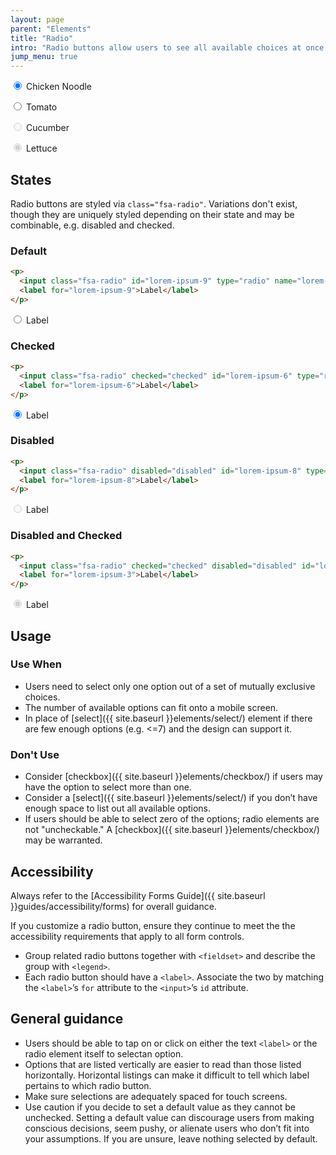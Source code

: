 ```yaml
---
layout: page
parent: "Elements"
title: "Radio"
intro: "Radio buttons allow users to see all available choices at once and select exactly one option."
jump_menu: true
---
```


<div class="ds-preview">
  <p>
    <input class="fsa-radio" id="chicken-noodle" type="radio" name="soup" value="chicken-noodle" checked="">
    <label for="chicken-noodle">Chicken Noodle</label>
  </p>
  <p>
    <input class="fsa-radio" id="tomato" type="radio" name="soup" value="tomato">
    <label for="tomato">Tomato</label>
  </p>
  <p>
    <input class="fsa-radio" id="cucumber" type="radio" name="soup" value="cucumber" disabled="">
    <label for="cucumber">Cucumber</label>
  </p>
  <p>
    <input class="fsa-radio" id="lettuce" type="radio" name="qweraewr" value="lettuce" disabled="" checked="">
    <label for="lettuce">Lettuce</label>
  </p>
</div>

## States

Radio buttons are styled via `class="fsa-radio"`. Variations don't exist, though they are uniquely styled depending on their state and may be combinable, e.g. disabled and checked.

### Default

```html
<p>
  <input class="fsa-radio" id="lorem-ipsum-9" type="radio" name="lorem-ipsum-9" value="lorem-ipsum-9">
  <label for="lorem-ipsum-9">Label</label>
</p>
```
<div class="ds-preview">
  <p>
    <input class="fsa-radio" id="lorem-ipsum-9" type="radio" name="lorem-ipsum-9" value="lorem-ipsum-9">
    <label for="lorem-ipsum-9">Label</label>
  </p>
</div>

### Checked

```html
<p>
  <input class="fsa-radio" checked="checked" id="lorem-ipsum-6" type="radio" name="lorem-ipsum-6" value="lorem-ipsum-6">
  <label for="lorem-ipsum-6">Label</label>
</p>
```
<div class="ds-preview">
  <p>
    <input class="fsa-radio" checked="checked" id="lorem-ipsum-6" type="radio" name="lorem-ipsum-6" value="lorem-ipsum-6">
    <label for="lorem-ipsum-6">Label</label>
  </p>
</div>

### Disabled

```html
<p>
  <input class="fsa-radio" disabled="disabled" id="lorem-ipsum-8" type="radio" name="lorem-ipsum-8" value="lorem-ipsum-8">
  <label for="lorem-ipsum-8">Label</label>
</p>
```
<div class="ds-preview">
  <p>
    <input class="fsa-radio" disabled="disabled" id="lorem-ipsum-8" type="radio" name="lorem-ipsum-8" value="lorem-ipsum-8">
    <label for="lorem-ipsum-8">Label</label>
  </p>
</div>

### Disabled and Checked

```html
<p>
  <input class="fsa-radio" checked="checked" disabled="disabled" id="lorem-ipsum-3" type="radio" name="lorem-ipsum-3" value="lorem-ipsum-3">
  <label for="lorem-ipsum-3">Label</label>
</p>
```
<div class="ds-preview">
  <p>
    <input class="fsa-radio" checked="checked" disabled="disabled" id="lorem-ipsum-3" type="radio" name="lorem-ipsum-3" value="lorem-ipsum-3">
    <label for="lorem-ipsum-3">Label</label>
  </p>
</div>

## Usage

### Use When

* Users need to select only one option out of a set of mutually exclusive choices.
* The number of available options can fit onto a mobile screen.
* In place of [select]({{ site.baseurl }}elements/select/) element if there are few enough options (e.g. <=7) and the design can support it.

### Don't Use

* Consider [checkbox]({{ site.baseurl }}elements/checkbox/) if users may have the option to select more than one.
* Consider a [select]({{ site.baseurl }}elements/select/) if you don’t have enough space to list out all available options.
* If users should be able to select zero of the options; radio elements are not "uncheckable." A [checkbox]({{ site.baseurl }}elements/checkbox/) may be warranted.

## Accessibility

Always refer to the [Accessibility Forms Guide]({{ site.baseurl }}guides/accessibility/forms) for overall guidance.

If you customize a radio button, ensure they continue to meet the the accessibility requirements that apply to all form controls.

* Group related radio buttons together with `<fieldset>` and describe the group with `<legend>`.
* Each radio button should have a `<label>`. Associate the two by matching the `<label>`’s `for` attribute to the `<input>`’s `id` attribute.

## General guidance

* Users should be able to tap on or click on either the text `<label>` or the radio element itself to selectan option.
* Options that are listed vertically are easier to read than those listed horizontally. Horizontal listings can make it difficult to tell which label pertains to which radio button.
* Make sure selections are adequately spaced for touch screens.
* Use caution if you decide to set a default value as they cannot be unchecked. Setting a default value can discourage users from making conscious decisions, seem pushy, or alienate users who don’t fit into your assumptions. If you are unsure, leave nothing selected by default.

<!-- ## Related Resources

* [Lorem](lorem)
* [Ipsum](ipsum)
* [Dolor](dolor)
* [Sit](sit)
* [Amet](amet) -->
